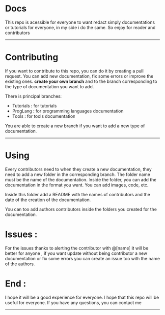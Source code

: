# Docs

This repo is acessible for everyone to want redact simply documentations or tutorials for everyone, in my side i do the same. So enjoy for reader and contributors

--- 

# Contributing

If you want to contribute to this repo, you can do it by creating a pull request. You can add new documentation, fix some errors or improve the existing ones. **create your own branch** and to the branch corresponding to the type of documentation you want to add.

There is principal branches:
- Tutorials : for tutorials
- ProgLang : for programming languages documentation
- Tools : for tools documentation
  
You are able to create a new branch if you want to add a new type of documentation.

--- 

# Using

Every contributors need to when they create a new documentation, they need to add a new folder in the corresponding branch. The folder name must be the name of the documentation. Inside the folder, you can add the documentation in the format you want. You can add images, code, etc.

Inside this folder add a README with the names of contributors and the date of the creation of the documentation.

You can too add authors contributors inside the folders you created for the documentation.

# Issues :

For the issues thanks to alerting the contributor with @[name] it will be better for anyone , if you want update without being contributor a new documentation or fix some errors you can create an issue too with the name of the authors.  

# End : 
I hope it will be a good experience for everyone. I hope that this repo will be useful for everyone. If you have any questions, you can contact me

--- 
